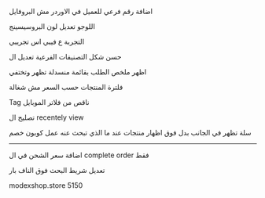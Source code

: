 اضافة رقم فرعي للعميل
في الاوردر مش البروفايل

اللوجو
تعديل لون البروسيسينج

التجربة ع فيبي اس تجريبي 

حسن شكل التصنيفات الفرعية 
تعديل ال

اظهر ملخص الطلب بقائمة منسدلة تظهر وتختفي

فلترة المنتجات حسب السعر مش شغالة

Tag  ناقص من فلاتر الموبايل


تصليح ال recentely view

سلة تظهر في الجانب بدل فوق
اظهار منتجات عند ما الذي تبحث عنه
عمل كوبون خصم 

-----

اضافة سعر الشحن في ال complete order فقط

تعديل شريط البحث فوق الناف بار


modexshop.store
5150
